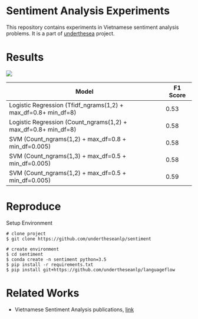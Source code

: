 # Sentiment Analysis Experiments

This repository contains experiments in Vietnamese sentiment analysis problems. It is a part of [underthesea](https://github.com/magizbox/underthesea) project.

# Results

![](https://img.shields.io/badge/F1-0.59-red.svg)

| Model                                                          | F1 Score |
|----------------------------------------------------------------|----------|
| Logistic Regression (Tfidf_ngrams(1,2) + max_df=0.8+ min_df=8) | 0.53     |
| Logistic Regression (Count_ngrams(1,2) + max_df=0.8+ min_df=8) | 0.58     |
| SVM (Count_ngrams(1,2) + max_df=0.8 + min_df=0.005)            | 0.58     |
| SVM (Count_ngrams(1,3) + max_df=0.5 + min_df=0.005)            | 0.58     |
| SVM (Count_ngrams(1,2) + max_df=0.5 + min_df=0.005)            | 0.59     |


# Reproduce

Setup Environment

```
# clone project
$ git clone https://github.com/undertheseanlp/sentiment

# create environment
$ cd sentiment
$ conda create -n sentiment python=3.5
$ pip install -r requirements.txt
$ pip install git+https://github.com/undertheseanlp/languageflow
```

# Related Works

* Vietnamese Sentiment Analysis publications, [link](https://github.com/magizbox/underthesea/wiki/Vietnamese-NLP-Publications#sentiment-analysis)

